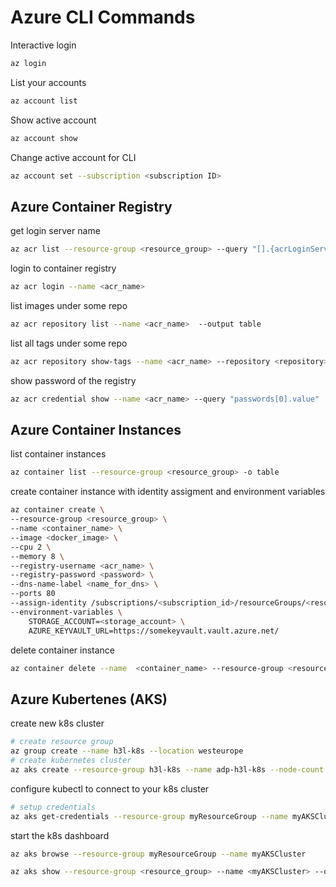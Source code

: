 # Azure CLI Commands

Interactive login

```bash
az login
```

List your accounts

```bash
az account list
```

Show active account

```bash
az account show
```

Change active account for CLI

```bash
az account set --subscription <subscription ID>
```

## Azure Container Registry

get login server name

```bash
az acr list --resource-group <resource_group> --query "[].{acrLoginServer:loginServer}" --output table
```

login to container registry

```bash
az acr login --name <acr_name>
```

list images under some repo

```bash
az acr repository list --name <acr_name>  --output table
```

list all tags under some repo

```bash
az acr repository show-tags --name <acr_name> --repository <repository> -o table
```

show password of the registry

```bash
az acr credential show --name <acr_name> --query "passwords[0].value"
```

## Azure Container Instances

list container instances

```bash
az container list --resource-group <resource_group> -o table
```

create container instance with identity assigment and environment variables

```bash
az container create \
--resource-group <resource_group> \
--name <container_name> \
--image <docker_image> \
--cpu 2 \
--memory 8 \
--registry-username <acr_name> \
--registry-password <password> \
--dns-name-label <name_for_dns> \
--ports 80
--assign-identity /subscriptions/<subscription_id>/resourceGroups/<resource_group>/providers/Microsoft.ManagedIdentity/userAssignedIdentities/<user_assigned_identity> \
--environment-variables \
    STORAGE_ACCOUNT=<storage_account> \
    AZURE_KEYVAULT_URL=https://somekeyvault.vault.azure.net/
```

delete container instance

```bash
az container delete --name  <container_name> --resource-group <resource_group> -o table --yes -y
```

## Azure Kubertenes (AKS)

create new k8s cluster

```bash
# create resource group
az group create --name h3l-k8s --location westeurope
# create kubernetes cluster
az aks create --resource-group h3l-k8s --name adp-h3l-k8s --node-count 2 --node-vm-size Standard_D1_v2 --generate-ssh-keys
```

configure kubectl to connect to your k8s cluster

```bash
# setup credentials
az aks get-credentials --resource-group myResourceGroup --name myAKSCluster
```

start the k8s dashboard

```bash
az aks browse --resource-group myResourceGroup --name myAKSCluster

```

```bash
az aks show --resource-group <resource_group> --name <myAKSCluster> --query <nodeResourceGroup> -o tsv
```


